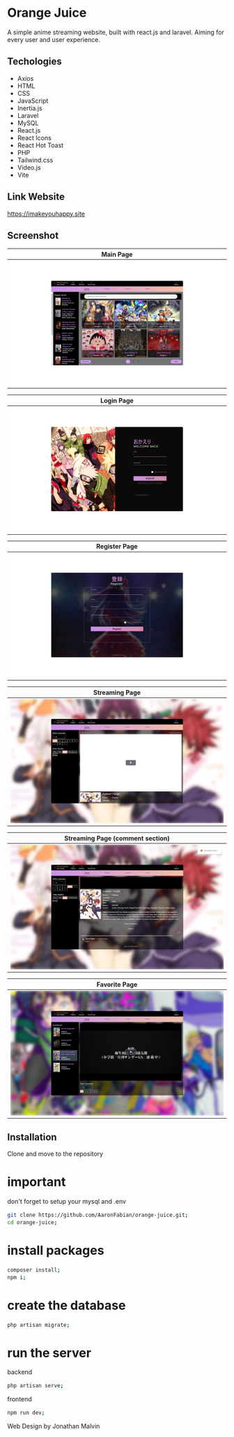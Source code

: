 # Orange Juice

A simple anime streaming website, built with react.js and laravel. Aiming for every user and user experience.

## Techologies

- Axios
- HTML
- CSS
- JavaScript
- Inertia.js
- Laravel
- MySQL
- React.js
- React Icons
- React Hot Toast
- PHP
- Tailwind.css
- Video.js
- Vite

## Link Website

https://imakeyouhappy.site

## Screenshot

| Main Page                                         |
| ------------------------------------------------- |
| ![login page](public/img/pages_img/main_page.png) |

| Login Page                                         |
| -------------------------------------------------- |
| ![login page](public/img/pages_img/login_page.png) |

| Register Page                                         |
| ----------------------------------------------------- |
| ![login page](public/img/pages_img/register_page.png) |

| Streaming Page                                     |
| -------------------------------------------------- |
| ![login page](public/img/pages_img/watch_page.png) |

| Streaming Page (comment section)                           |
| ---------------------------------------------------------- |
| ![login page](public/img/pages_img/watch_page_comment.png) |

| Favorite Page                                         |
| ----------------------------------------------------- |
| ![login page](public/img/pages_img/favorite_page.png) |

## Installation

Clone and move to the repository

# important

don't forget to setup your mysql and .env

```bash
git clone https://github.com/AaronFabian/orange-juice.git;
cd orange-juice;
```

# install packages

```bash
composer install;
npm i;
```

# create the database

```bash
php artisan migrate;
```

# run the server

backend

```bash
php artisan serve;
```

frontend

```bash
npm run dev;
```

Web Design by Jonathan Malvin
